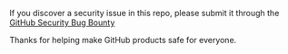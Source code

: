 If you discover a security issue in this repo, please submit it through the [GitHub Security Bug Bounty](https://hackerone.com/github)

Thanks for helping make GitHub products safe for everyone.
